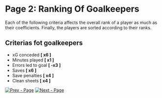 # Page 2: Ranking Of Goalkeepers

Each of the following criteria affects the overall rank of a player as much as their coefficients.
Finally, the players are sorted according to their ranks.

## Criterias fot goalkeepers
 - xG conceded **[ x6 ]**
 - Minutes played **[ x1 ]**
 - Errors led to goal **[ -x3 ]**
 - Saves **[ x6 ]**
 - Save penalties **[ x4 ]**
 - Clean sheets **[ x4 ]**


[![Prev - Page](https://img.shields.io/badge/Prev-Page-red?style=for-the-badge)](https://github.com/Football-Data-Analytics/Data-Filtering-Algorithms/blob/main/FirstStep.md) [![Next - Page](https://img.shields.io/badge/Next-Page-47B5FF?style=for-the-badge)](https://github.com/Football-Data-Analytics/Data-Filtering-Algorithms/blob/main/Defenders.md)